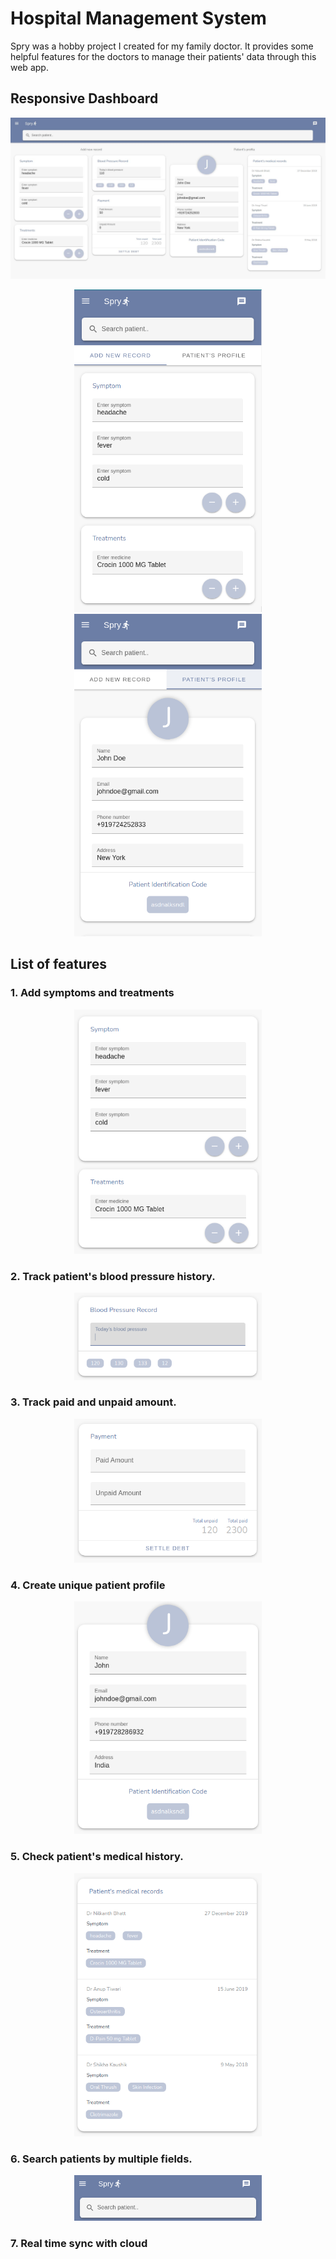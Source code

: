 # Hospital Management System

Spry was a hobby project I created for my family doctor. It provides some helpful features for the doctors to manage their patients' data through this web app.

## Responsive Dashboard

[![Dashboard](../../assets/projects/spry/responsive_1.jpg)](../../assets/projects/spry/responsive.webm)

<center>
<img src="../../assets/projects/spry/responsive_2.png" alt="create" width="300">
<img src="../../assets/projects/spry/responsive_3.png" alt="manage" width="300">
</center>

## List of features

### 1. Add symptoms and treatments
<center><img src="../../assets/projects/spry/1.png" alt="create" width="300"></center>

### 2. Track patient's blood pressure history.
<center><img src="../../assets/projects/spry/2.png" alt="create" width="300"></center>

### 3. Track paid and unpaid amount.
<center><img src="../../assets/projects/spry/3.png" alt="create" width="300"></center>

### 4. Create unique patient profile
<center><img src="../../assets/projects/spry/4.png" alt="create" width="300"></center>

### 5. Check patient's medical history.
<center><img src="../../assets/projects/spry/5.png" alt="create" width="300"></center>

### 6. Search patients by multiple fields.
<center><img src="../../assets/projects/spry/6.png" alt="create" width="300"></center>

### 7. Real time sync with cloud
